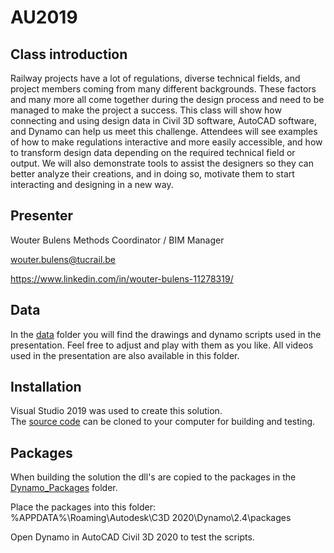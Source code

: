 # AU2019

## Class introduction

Railway projects have a lot of regulations, diverse technical fields, and project members coming from many different backgrounds. These factors and many more all come together during the design process and need to be managed to make the project a success. This class will show how connecting and using design data in Civil 3D software, AutoCAD software, and Dynamo can help us meet this challenge. Attendees will see examples of how to make regulations interactive and more easily accessible, and how to transform design data depending on the required technical field or output. We will also demonstrate tools to assist the designers so they can better analyze their creations, and in doing so, motivate them to start interacting and designing in a new way.

## Presenter
Wouter Bulens
Methods Coordinator / BIM Manager

wouter.bulens@tucrail.be

https://www.linkedin.com/in/wouter-bulens-11278319/

## Data

In the [data](https://github.com/TUCRAIL/AU2019/tree/master/data) folder you will find the drawings and dynamo scripts used in the presentation. Feel free to adjust and play with them as you like. All videos used in the presentation are also available in this folder.

## Installation

Visual Studio 2019 was used to create this solution.  
The [source code](https://github.com/TUCRAIL/AU2019/tree/master/src) can be cloned to your computer for building and testing.
  
## Packages
When building the solution the dll's are copied to the packages in the [Dynamo_Packages](https://github.com/TUCRAIL/AU2019/tree/master/src/Dynamo_Packages) folder.  

Place the packages into this folder:  
%APPDATA%\Roaming\Autodesk\C3D 2020\Dynamo\2.4\packages

Open Dynamo in AutoCAD Civil 3D 2020 to test the scripts.
